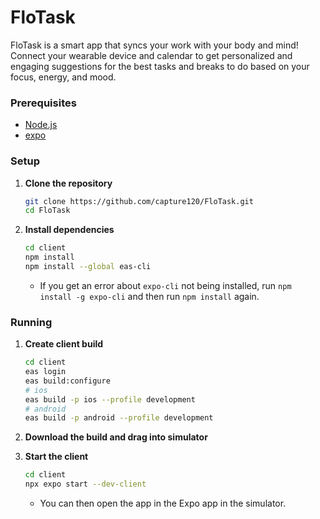 # FloTask
FloTask is a smart app that syncs your work with your body and mind! Connect your wearable device and calendar to get personalized and engaging suggestions for the best tasks and breaks to do based on your focus, energy, and mood.

### Prerequisites
- [Node.js](https://nodejs.org/en/)
- [expo](https://expo.io/)



### Setup

1. **Clone the repository**
    ```bash
    git clone https://github.com/capture120/FloTask.git
    cd FloTask
    ```

2. **Install dependencies**
    ```bash
    cd client
    npm install
    npm install --global eas-cli
    ```


    * If you get an error about `expo-cli` not being installed, run `npm install -g expo-cli` and then run `npm install` again.

### Running

1. **Create client build**
    ```bash
    cd client
    eas login
    eas build:configure
    # ios
    eas build -p ios --profile development
    # android
    eas build -p android --profile development
    
    ```
2. **Download the build and drag into simulator**

1. **Start the client**
    ```bash
    cd client
    npx expo start --dev-client
    ```

   * You can then open the app in the Expo app in the simulator.
